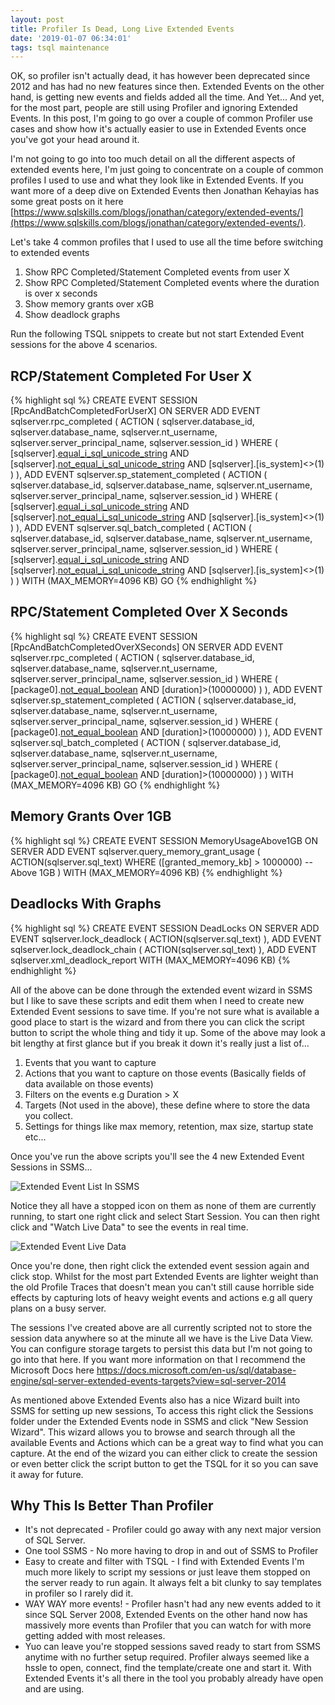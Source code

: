 ```yaml
---
layout: post
title: Profiler Is Dead, Long Live Extended Events
date: '2019-01-07 06:34:01'
tags: tsql maintenance
---
```

OK, so profiler isn't actually dead, it has however been deprecated since 2012 and has had no new features since then. Extended Events on the other hand, is getting new events and fields added all the time. And Yet... And yet, for the most part, people are still using Profiler and ignoring Extended Events. In this post, I'm going to go over a couple of common Profiler use cases and show how it's actually easier to use in Extended Events once you've got your head around it. 

I'm not going to go into too much detail on all the different aspects of extended events here, I'm just going to concentrate on a couple of common profiles I used to use and what they look like in Extended Events. If you want more of a deep dive on Extended Events then Jonathan Kehayias has some great posts on it here [https://www.sqlskills.com/blogs/jonathan/category/extended-events/](https://www.sqlskills.com/blogs/jonathan/category/extended-events/).

Let's take 4 common profiles that I used to use all the time before switching to extended events

1. Show RPC Completed/Statement Completed events from user X
2. Show RPC Completed/Statement Completed events where the duration is over x seconds
3. Show memory grants over xGB
4. Show deadlock graphs

Run the following TSQL snippets to create but not start Extended Event sessions for the above 4 scenarios.

RCP/Statement Completed For User X
------
{% highlight sql %}
CREATE EVENT SESSION [RpcAndBatchCompletedForUserX] ON SERVER 
ADD EVENT sqlserver.rpc_completed
(
  ACTION
   (
      sqlserver.database_id,
      sqlserver.database_name,
      sqlserver.nt_username,
      sqlserver.server_principal_name,
      sqlserver.session_id
   )
   WHERE 
   (
      [sqlserver].[equal_i_sql_unicode_string]([sqlserver].[server_principal_name],N'domain\user') AND 
      [sqlserver].[not_equal_i_sql_unicode_string]([sqlserver].[database_name],N'master') AND 
      [sqlserver].[is_system]<>(1)
   )
),
ADD EVENT sqlserver.sp_statement_completed
(
   ACTION
   (
      sqlserver.database_id,
      sqlserver.database_name,
      sqlserver.nt_username,
      sqlserver.server_principal_name,
      sqlserver.session_id
   )
   WHERE 
   (
      [sqlserver].[equal_i_sql_unicode_string]([sqlserver].[server_principal_name],N'domain\user') AND 
      [sqlserver].[not_equal_i_sql_unicode_string]([sqlserver].[database_name],N'master') AND 
      [sqlserver].[is_system]<>(1)
   )
),
ADD EVENT sqlserver.sql_batch_completed
(
   ACTION
   (
      sqlserver.database_id,
      sqlserver.database_name,
      sqlserver.nt_username,
      sqlserver.server_principal_name,
      sqlserver.session_id
   )
   WHERE 
   (
      [sqlserver].[equal_i_sql_unicode_string]([sqlserver].[server_principal_name],N'domain\user') AND 
      [sqlserver].[not_equal_i_sql_unicode_string]([sqlserver].[database_name],N'master') AND 
      [sqlserver].[is_system]<>(1)
   )
)
WITH (MAX_MEMORY=4096 KB)
GO
{% endhighlight %}

RPC/Statement Completed Over X Seconds
------
{% highlight sql %}
CREATE EVENT SESSION [RpcAndBatchCompletedOverXSeconds] ON SERVER 
ADD EVENT sqlserver.rpc_completed
(
   ACTION
   (
      sqlserver.database_id,
      sqlserver.database_name,
      sqlserver.nt_username,
      sqlserver.server_principal_name,
      sqlserver.session_id
   )
   WHERE 
   (
      [package0].[not_equal_boolean]([sqlserver].[is_system],(1)) AND 
      [duration]>(10000000)
   )
),
ADD EVENT sqlserver.sp_statement_completed
(
   ACTION
   (
      sqlserver.database_id,
      sqlserver.database_name,
      sqlserver.nt_username,
      sqlserver.server_principal_name,
      sqlserver.session_id
   )
   WHERE 
   (
      [package0].[not_equal_boolean]([sqlserver].[is_system],(1)) AND 
      [duration]>(10000000)
   )
),
ADD EVENT sqlserver.sql_batch_completed
(
   ACTION
   (
      sqlserver.database_id,
      sqlserver.database_name,
      sqlserver.nt_username,
      sqlserver.server_principal_name,
      sqlserver.session_id
   )
   WHERE 
   (
      [package0].[not_equal_boolean]([sqlserver].[is_system],(1)) AND 
      [duration]>(10000000)
   )
)
WITH (MAX_MEMORY=4096 KB)
GO
{% endhighlight %}

Memory Grants Over 1GB
------
{% highlight sql %}
CREATE EVENT SESSION MemoryUsageAbove1GB ON SERVER 
ADD EVENT sqlserver.query_memory_grant_usage
(
   ACTION(sqlserver.sql_text)
   WHERE ([granted_memory_kb] > 1000000) --Above 1GB
)
WITH (MAX_MEMORY=4096 KB)
{% endhighlight %}

Deadlocks With Graphs
------
{% highlight sql %}
CREATE EVENT SESSION DeadLocks ON SERVER 
ADD EVENT sqlserver.lock_deadlock
(
   ACTION(sqlserver.sql_text)
),
ADD EVENT sqlserver.lock_deadlock_chain
(
   ACTION(sqlserver.sql_text)
),
ADD EVENT sqlserver.xml_deadlock_report
WITH (MAX_MEMORY=4096 KB)
{% endhighlight %}

All of the above can be done through the extended event wizard in SSMS but I like to save these scripts and edit them when I need to create new Extended Event sessions to save time. If you're not sure what is available a good place to start is the wizard and from there you can click the script button to script the whole thing and tidy it up. Some of the above may look a bit lengthy at first glance but if you break it down it's really just a list of...

1. Events that you want to capture
1. Actions that you want to capture on those events (Basically fields of data available on those events)
1. Filters on the events e.g Duration > X
1. Targets (Not used in the above), these define where to store the data you collect.
1. Settings for things like max memory, retention, max size, startup state etc...

Once you've run the above scripts you'll see the 4 new Extended Event Sessions in SSMS...

![Extended Event List In SSMS]({{site.url}}/content/images/2019-Extended-Events\ssms-ee-list.PNG)

Notice they all have a stopped icon on them as none of them are currently running, to start one right click and select Start Session. You can then right click and "Watch Live Data" to see the events in real time.

![Extended Event Live Data]({{site.url}}/content/images/2019-Extended-Events\ssms-ee-live-data.PNG)

Once you're done, then right click the extended event session again and click stop. Whilst for the most part Extended Events are lighter weight than the old Profile Traces that doesn't mean you can't still cause horrible side effects by capturing lots of heavy weight events and actions e.g all query plans on a busy server.

The sessions I've created above are all currently scripted not to store the session data anywhere so at the minute all we have is the Live Data View. You can configure storage targets to persist this data but I'm not going to go into that here. If you want more information on that I recommend the Microsoft Docs here https://docs.microsoft.com/en-us/sql/database-engine/sql-server-extended-events-targets?view=sql-server-2014 

As mentioned above Extended Events also has a nice Wizard built into SSMS for setting up new sessions, To access this right click the Sessions folder under the Extended Events node in SSMS and click "New Session Wizard".  This wizard allows you to browse and search through all the available Events and Actions which can be a great way to find what you can capture. At the end of the wizard you can either click to create the session or even better click the script button to get the TSQL for it so you can save it away for future. 

## Why This Is Better Than Profiler ##
*	It's not deprecated - Profiler could go away with any next major version of SQL Server.
*	One tool SSMS - No more having to drop in and out of SSMS to Profiler
*	Easy to create and filter with TSQL - I find with Extended Events I'm much more likely to script my sessions or just leave them stopped on the server ready to run again. It always felt a bit clunky to say templates in profiler so I rarely did it.
*	WAY WAY more events! - Profiler hasn't had any new events added to it since SQL Server 2008, Extended Events on the other hand now has massively more events than Profiler that you can watch for with more getting added with most releases.
* Yuo can leave you're stopped sessions saved ready to start from SSMS anytime with no further setup required. Profiler always seemed like a hssle to open, connect, find the template/create one and start it. With Extended Events it's all there in the tool you probably already have open and are using.

